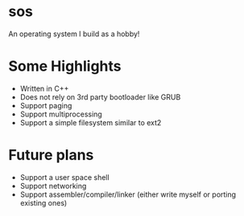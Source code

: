 # sos
An operating system I build as a hobby!

# Some Highlights
- Written in C++
- Does not rely on 3rd party bootloader like GRUB
- Support paging
- Support multiprocessing
- Support a simple filesystem similar to ext2

# Future plans
- Support a user space shell
- Support networking
- Support assembler/compiler/linker (either write myself or porting existing ones)
